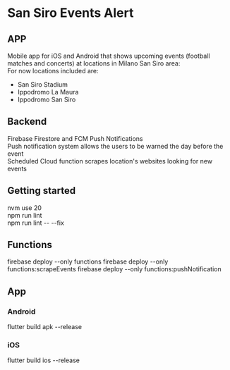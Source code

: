 # San Siro Events Alert

## APP
Mobile app for iOS and Android that shows upcoming events (football matches and concerts) at locations in Milano San Siro area:  
For now locations included are:
- San Siro Stadium  
- Ippodromo La Maura  
- Ippodromo San Siro  

## Backend
Firebase Firestore and FCM Push Notifications  
Push notification system allows the users to be warned the day before the event  
Scheduled Cloud function scrapes location's websites looking for new events

## Getting started
nvm use 20  
npm run lint  
npm run lint -- --fix  

## Functions
firebase deploy --only functions
firebase deploy --only functions:scrapeEvents
firebase deploy --only functions:pushNotification

## App
### Android
flutter build apk --release  
### iOS 
flutter build ios  --release  
